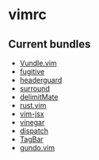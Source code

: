 vimrc
=====
Current bundles
---------------

* [Vundle.vim](https://github.com/gmarik/Vundle.vim)
* [fugitive](https://github.com/tpope/vim-fugitive)
* [headerguard](https://github.com/drmikehenry/vim-headerguard)
* [surround](https://github.com/tpope/vim-surround)
* [delimitMate](https://github.com/Raimondi/delimitMate)
* [rust.vim](https://github.com/rust-lang/rust.vim)
* [vim-jsx](https://github.com/mxw/vim-jsx)
* [vinegar](https://github.com/tpope/vim-vinegar)
* [dispatch](https://github.com/tpope/vim-dispatch)
* [TagBar](https://github.com/majutsushi/tagbar)
* [gundo.vim](https://github.com/sjl/gundo.vim)
